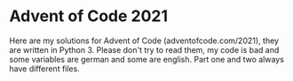 # Advent of Code 2021
Here are my solutions for Advent of Code (adventofcode.com/2021), they are written in Python 3.
Please don't try to read them, my code is bad and some variables are german and some are english.
Part one and two always have different files.
